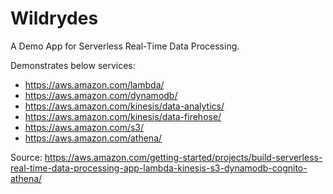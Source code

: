 # Wildrydes
A Demo App for Serverless Real-Time Data Processing.

Demonstrates below services:
* https://aws.amazon.com/lambda/
* https://aws.amazon.com/dynamodb/
* https://aws.amazon.com/kinesis/data-analytics/
* https://aws.amazon.com/kinesis/data-firehose/
* https://aws.amazon.com/s3/
* https://aws.amazon.com/athena/

Source: https://aws.amazon.com/getting-started/projects/build-serverless-real-time-data-processing-app-lambda-kinesis-s3-dynamodb-cognito-athena/

